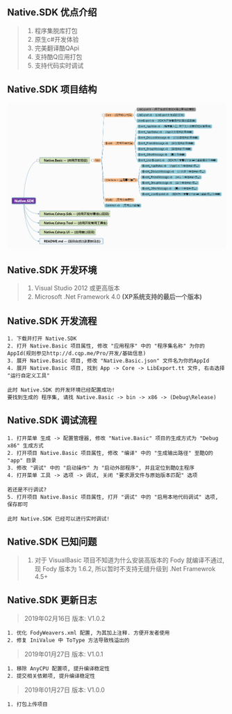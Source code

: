 ## Native.SDK 优点介绍

> 1. 程序集脱库打包
> 2. 原生c#开发体验
> 3. 完美翻译酷QApi
> 4. 支持酷Q应用打包
> 5. 支持代码实时调试

## Native.SDK 项目结构

![SDK结构](https://github.com/Jie2GG/Image/blob/master/NativeSDK(1).png "SDK结构") <br/>

## Native.SDK 开发环境

>1. Visual Studio 2012 或更高版本
>2. Microsoft .Net Framework 4.0 **(XP系统支持的最后一个版本)**

## Native.SDK 开发流程

	1. 下载并打开 Native.SDK
	2. 打开 Native.Basic 项目属性, 修改 "应用程序" 中的 "程序集名称" 为你的AppId(规则参见http://d.cqp.me/Pro/开发/基础信息)
	3. 展开 Native.Basic 项目, 修改 "Native.Basic.json" 文件名为你的AppId
	4. 展开 Native.Basic 项目, 找到 App -> Core -> LibExport.tt 文件, 右击选择 "运行自定义工具"
	
	此时 Native.SDK 的开发环境已经配置成功!
	要找到生成的 程序集, 请找 Native.Basic -> bin -> x86 -> (Debug\Release) 

## Native.SDK 调试流程

	1. 打开菜单 生成 -> 配置管理器, 修改 "Native.Basic" 项目的生成方式为 "Debug x86" 生成方式
	2. 打开项目 Native.Basic 项目属性, 修改 "编译" 中的 "生成输出路径" 至酷Q的 "app" 目录
	3. 修改 "调试" 中的 "启动操作" 为 "启动外部程序", 并且定位到酷Q主程序
	4. 打开菜单 工具 -> 选项 -> 调试, 关闭 "要求源文件与原始版本匹配" 选项
	
	若还是不行调试?
	5. 打开项目 Native.Basic 项目属性, 打开 "调试" 中的 "启用本地代码调试" 选项, 保存即可
	
	此时 Native.SDK 已经可以进行实时调试!

## Native.SDK 已知问题

> 1. 对于 VisualBasic 项目不知道为什么安装高版本的 Fody 就编译不通过, 现 Fody 版本为 1.6.2, 所以暂时不支持无缝升级到 .Net Framewrok 4.5+

## Native.SDK 更新日志
> 2019年02月16日 版本: V1.0.2

	1. 优化 FodyWeavers.xml 配置, 为其加上注释. 方便开发者使用
	2. 修复 IniValue 中 ToType 方法导致栈溢出的

> 2019年01月27日 版本: V1.0.1

	1. 移除 AnyCPU 配置项, 提升编译稳定性
	2. 提交相关依赖项, 提升编译稳定性

> 2019年01月27日 版本: V1.0.0

    1. 打包上传项目
